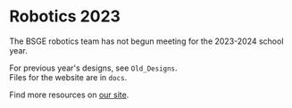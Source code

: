# Robotics 2023
The BSGE robotics team has not begun meeting for the 2023-2024 school year.  

For previous year's designs, see `Old_Designs`.  
Files for the website are in `docs`.  

Find more resources on [our site](https://peanutnotcashew.github.io/Robotics_2023/).
